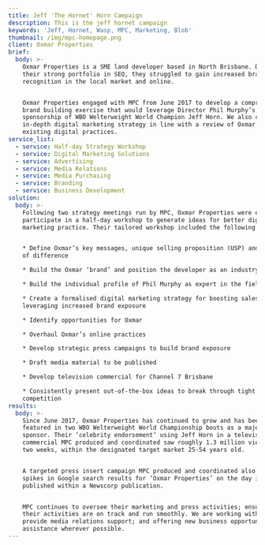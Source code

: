 ```yaml
---
title: Jeff 'The Hornet' Horn Campaign
description: This is the jeff hornet campaign
keywords: 'Jeff, Hornet, Wasp, MPC, Marketing, Blob'
thumbnail: /img/mpc-homepage.png
client: Oxmar Properties
brief:
  body: >-
    Oxmar Properties is a SME land developer based in North Brisbane. Despite
    their strong portfolio in SEQ, they struggled to gain increased brand
    recognition in the local market and online.


    Oxmar Properties engaged with MPC from June 2017 to develop a comprehensive
    brand building exercise that would leverage Director Phil Murphy’s
    sponsorship of WBO Welterweight World Champion Jeff Horn. We also created an
    in-depth digital marketing strategy in line with a review of Oxmar’s
    existing digital practices.
service_list:
  - service: Half-day Strategy Workshop
  - service: Digital Marketing Solutions
  - service: Advertising
  - service: Media Relations
  - service: Media Purchasing
  - service: Branding
  - service: Business Development
solution:
  body: >-
    Following two strategy meetings run by MPC, Oxmar Properties were eager to
    participate in a half-day workshop to generate ideas for better digital
    marketing practice. Their tailored workshop included the following steps:


    * Define Oxmar’s key messages, unique selling proposition (USP) and points
    of difference

    * Build the Oxmar ‘brand’ and position the developer as an industry leader

    * Build the individual profile of Phil Murphy as expert in the field

    * Create a formalised digital marketing strategy for boosting sales and
    leveraging increased brand exposure

    * Identify opportunities for Oxmar

    * Overhaul Oxmar’s online practices

    * Develop strategic press campaigns to build brand exposure

    * Draft media material to be published

    * Develop television commercial for Channel 7 Brisbane

    * Consistently present out-of-the-box ideas to break through tight
    competition
results:
  body: >-
    Since June 2017, Oxmar Properties has continued to grow and has been heavily
    featured in two WBO Welterweight World Championship bouts as a major
    sponsor. Their ‘celebrity endorsement’ using Jeff Horn in a television
    commercial MPC produced and coordinated saw roughly 1.3 million views over
    two weeks, within the designated target market 25-54 years old.


    A targeted press insert campaign MPC produced and coordinated also saw major
    spikes in Google search results for ‘Oxmar Properties’ on the day it was
    published within a Newscorp publication.


    MPC continues to oversee their marketing and press activities; ensuring that
    their activities are on track and run smoothly. We are working with Oxmar to
    provide media relations support; and offering new business opportunities and
    assistance wherever possible.
---
```


